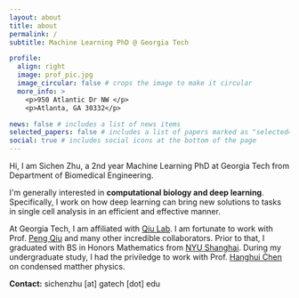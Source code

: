 ```yaml
---
layout: about
title: about
permalink: /
subtitle: Machine Learning PhD @ Georgia Tech

profile:
  align: right
  image: prof_pic.jpg
  image_circular: false # crops the image to make it circular
  more_info: >
    <p>950 Atlantic Dr NW </p>
    <p>Atlanta, GA 30332</p>

news: false # includes a list of news items
selected_papers: false # includes a list of papers marked as "selected={true}"
social: true # includes social icons at the bottom of the page
---
```


Hi, I am Sichen Zhu, a 2nd year Machine Learning PhD at Georgia Tech from Department of Biomedical Engineering. 

I'm generally interested in **computational biology and deep learning**. Specifically, I work on how deep learning can bring new solutions to tasks in single cell analysis in an efficient and effective manner. 

At Georgia Tech, I am affiliated with [Qiu Lab](https://mlb.bme.gatech.edu/). I am fortunate to work with Prof. [Peng Qiu](https://bme.gatech.edu/bme/faculty/Peng-Qiu) and many other incredible collaborators. Prior to that, I graduated with BS in Honors Mathematics from [NYU Shanghai](https://shanghai.nyu.edu/). During my undergraduate study, I had the priviledge to work with Prof. [Hanghui Chen](https://www.hanghuichen.org/) on condensed matther physics. 


**Contact:** sichenzhu [at] gatech [dot] edu